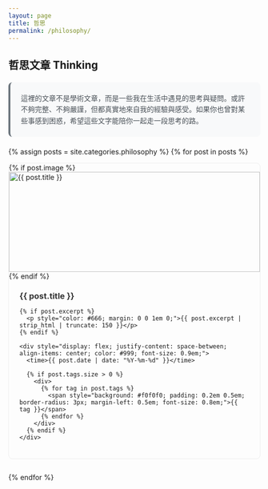 ```yaml
---
layout: page
title: 哲思
permalink: /philosophy/
---
```


## 哲思文章 Thinking

<div style="background: #f8f9fa; padding: 1.5em; margin: 1.5em 0; border-radius: 8px; border-left: 4px solid #6c757d; color: #495057; line-height: 1.6;">
這裡的文章不是學術文章，而是一些我在生活中遇見的思考與疑問。或許不夠完整、不夠嚴謹，但都真實地來自我的經驗與感受。如果你也曾對某些事感到困惑，希望這些文字能陪你一起走一段思考的路。
</div>

{% assign posts = site.categories.philosophy %}
{% for post in posts %}
<article style="margin-bottom: 2em; border: 1px solid #eee; border-radius: 8px; overflow: hidden;">
  {% if post.image %}
    <div style="height: 200px; overflow: hidden;">
      <img src="{{ post.image }}" alt="{{ post.title }}" style="width: 100%; height: 100%; object-fit: cover;">
    </div>
  {% endif %}
  
  <div style="padding: 1.5em;">
    <h3 style="margin: 0 0 0.5em 0;">
      <a href="{{ post.url }}" style="text-decoration: none; color: #333;">{{ post.title }}</a>
    </h3>
    
    {% if post.excerpt %}
      <p style="color: #666; margin: 0 0 1em 0;">{{ post.excerpt | strip_html | truncate: 150 }}</p>
    {% endif %}
    
    <div style="display: flex; justify-content: space-between; align-items: center; color: #999; font-size: 0.9em;">
      <time>{{ post.date | date: "%Y-%m-%d" }}</time>
      
      {% if post.tags.size > 0 %}
        <div>
          {% for tag in post.tags %}
            <span style="background: #f0f0f0; padding: 0.2em 0.5em; border-radius: 3px; margin-left: 0.5em; font-size: 0.8em;">{{ tag }}</span>
          {% endfor %}
        </div>
      {% endif %}
    </div>
  </div>
</article>
{% endfor %}
